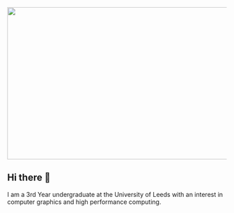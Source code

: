 <img src="https://github.com/James-Blackburn/James-Blackburn/assets/32494995/4d548a0e-dd0c-4267-b08a-e8824b6aa41a" width="1280" height="350" />

## Hi there 👋

I am a 3rd Year undergraduate at the University of Leeds with an interest in computer graphics and high performance computing.
